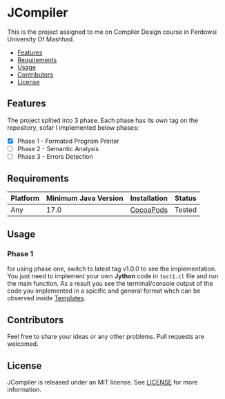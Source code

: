 # JCompiler

This is the project assigned to me on Compiler Design course in Ferdowsi University Of Mashhad.

- [Features](#features)
- [Requirements](#requirements)
- [Usage](#Usage)
- [Contributors](#Contributors)
- [License](#license)

## Features

The project splited into 3 phase. Each phase has its own tag on the repository, sofar I implemented below phases:

- [x] Phase 1 - Formated Program Printer
- [ ] Phase 2 - Semantic Analysis
- [ ] Phase 3 - Errors Detection

## Requirements

| Platform | Minimum Java Version | Installation | Status |
| --- | --- | --- | --- |
| Any | 17.0 | [CocoaPods](https://openjdk.java.net) | Tested |

## Usage

### Phase 1

for using phase one, switch to latest tag v1.0.0 to see the implementation. 
You just need to implement your own **Jython** code in `test1.cl` file and run the main function.
As a result you see the terminal/console output of the code you implemented in a spicific and general format
whch can be observed inside [Templates](https://github.com/kiarashvosough1999/JCompiler/tree/master/Samples/outputTemplate).

## Contributors

Feel free to share your ideas or any other problems. Pull requests are welcomed.

## License

JCompiler is released under an MIT license. See [LICENSE](https://github.com/kiarashvosough1999/JCompiler/blob/master/LICENSE) for more information.
